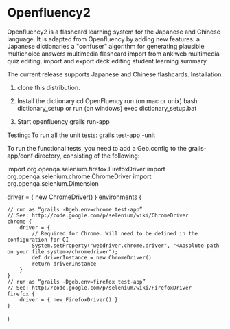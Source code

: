 Openfluency2
============

Openfluency2 is a flashcard learning system for the Japanese and Chinese language. It is adapted from Openfluency by
adding new features:
  a Japanese dictionaries
  a "confuser" algorithm for generating plausible multichoice answers 
  multimedia flashcard import from ankiweb
  multimedia quiz editing, import and export
  deck editing
  student learning summary

The current release supports Japanese and Chinese flashcards.
Installation:

  1) clone this distribution.
  
  2) Install the dictionary
  cd OpenFluency
  run (on mac or unix)
  bash dictionary_setup or 
  run (on windows)
  exec dictionary_setup.bat
  
  3) Start openfluency
  grails run-app
  
  Testing:
  To run all the unit tests:
  grails test-app -unit 
  
  To run the functional tests, you need to add a Geb.config to the grails-app/conf directory, consisting of the following:

import org.openqa.selenium.firefox.FirefoxDriver
import org.openqa.selenium.chrome.ChromeDriver
import org.openqa.selenium.Dimension

driver = { new ChromeDriver() }
environments {

    // run as “grails -Dgeb.env=chrome test-app”
    // See: http://code.google.com/p/selenium/wiki/ChromeDriver
    chrome {
        driver = { 
            // Required for Chrome. Will need to be defined in the configuration for CI
            System.setProperty("webdriver.chrome.driver", "<Absolute path on your file system>/chromedriver");
            def driverInstance = new ChromeDriver()
            return driverInstance
        }   
    }   
    // run as “grails -Dgeb.env=firefox test-app”
    // See: http://code.google.com/p/selenium/wiki/FirefoxDriver
    firefox {
        driver = { new FirefoxDriver() }
    }   
 }

  
